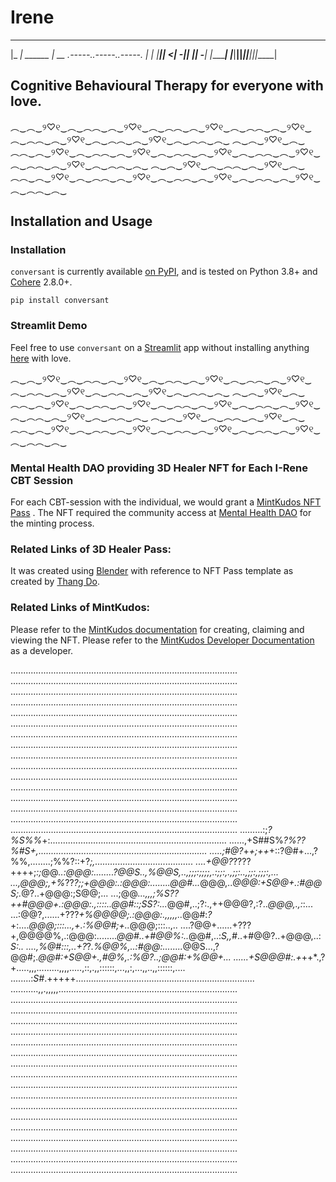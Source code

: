 # Irene
 _______          ______                      
|_     _| ______ |   __ \.-----..-----..-----.
 _|   |_ |______||      <|  -__||     ||  -__|
|_______|        |___|__||_____||__|__||_____|
                                              
## Cognitive Behavioural Therapy for everyone with love.

︵‿︵‿୨♡୧‿︵‿︵︵‿︵‿୨♡୧‿︵‿︵︵‿︵‿୨♡୧‿︵‿︵︵‿︵‿୨♡୧‿︵‿︵︵‿︵‿୨♡୧‿︵‿︵︵‿︵‿୨♡୧‿︵‿︵︵‿︵‿
︵‿︵‿୨♡୧‿︵‿︵︵‿︵‿୨♡୧‿︵‿︵︵‿︵‿୨♡୧‿︵‿︵︵‿︵‿୨♡୧‿︵‿︵︵‿︵‿୨♡୧‿︵‿︵︵‿︵‿୨♡୧‿︵‿︵︵‿︵‿
︵‿︵‿୨♡୧‿︵‿︵︵‿︵‿୨♡୧‿︵‿︵︵‿︵‿୨♡୧‿︵‿︵︵‿︵‿୨♡୧‿︵‿︵︵‿︵‿୨♡୧‿︵‿︵︵‿︵‿୨♡୧‿︵‿︵︵‿︵‿

## Installation and Usage

### Installation

`conversant` is currently available [on PyPI](https://pypi.org/project/conversant/), and is tested on Python 3.8+ and [Cohere](https://pypi.org/project/cohere/) 2.8.0+.
```
pip install conversant
```
### Streamlit Demo 

Feel free to use `conversant` on a [Streamlit](https://docs.streamlit.io/) app without installing anything [here](https://conversant.streamlit.app/) with love.

︵‿︵‿୨♡୧‿︵‿︵︵‿︵‿୨♡୧‿︵‿︵︵‿︵‿୨♡୧‿︵‿︵︵‿︵‿୨♡୧‿︵‿︵︵‿︵‿୨♡୧‿︵‿︵︵‿︵‿୨♡୧‿︵‿︵︵‿︵‿
︵‿︵‿୨♡୧‿︵‿︵︵‿︵‿୨♡୧‿︵‿︵︵‿︵‿୨♡୧‿︵‿︵︵‿︵‿୨♡୧‿︵‿︵︵‿︵‿୨♡୧‿︵‿︵︵‿︵‿୨♡୧‿︵‿︵︵‿︵‿
︵‿︵‿୨♡୧‿︵‿︵︵‿︵‿୨♡୧‿︵‿︵︵‿︵‿୨♡୧‿︵‿︵︵‿︵‿୨♡୧‿︵‿︵︵‿︵‿୨♡୧‿︵‿︵︵‿︵‿୨♡୧‿︵‿︵︵‿︵‿

### Mental Health DAO providing 3D Healer NFT for Each I-Rene CBT Session

For each CBT-session with the individual, we would grant a [MintKudos NFT Pass](https://mintkudos.xyz/) . The NFT required the community access at  [Mental Health DAO](https://mintkudos.xyz/community/mentalHealthDAO) for the minting process.

### Related Links of 3D Healer Pass:
It was created using [Blender](https://www.blender.org/) with reference to NFT Pass template as created by [Thang Do](https://thangys.gumroad.com/).

### Related Links of MintKudos:
Please refer to the [MintKudos documentation](https://docs.mintkudos.xyz/) for creating, claiming and viewing the NFT.
Please refer to the [MintKudos Developer Documentation](https://developers.mintkudos.xyz/) as a developer.





                                                                                          
                                                                                          
                                                                                          
..........................................................................................
..........................................................................................
..........................................................................................
..........................................................................................
..........................................................................................
..........................................................................................
..........................................................................................
..........................................................................................
..........................................................................................
..........................................................................................
..........................................................................................
..........................................................................................
..........................................................................................
..........................................................................................
..........................................................................................
..........................................................................................
.........:;*?%S%%*+:......................................................................
......,+S##S%*?%??%#S+,...................................................................
.....;#@?*+*+;++*+::?@#+...,?%%,........;%%?::+?*;,.......................................
....+@@?*????++++;*:;*@@*..:@@@:........?@@S..,%@@S,..,;;;:;;;;,.:;;:,.,;;:..,;;:,;;;:,...
...,@@@;,+%*??***?*;;+@@@:.:@@@:........*@@#...*@@@,..*@@@:+S@@+.:#@@S;.*@?..+@@@:;S@@;...
...;@@*...,,,;%*S??++#@@@+.:@@@:.,::::..*@@#::;SS?:...*@@#,..;?:.,++@@@?,:?..*@@@,.,:*:...
...:@@?,......+???*+%@@@@;.:@@@:.,,,,,..*@@#:*?*+:....*@@@;:::...,+.:%@@#;+..*@@@;:::..,..
....?@@+......+???+,@@@@%,.:@@@:........*@@#..+#@@%:..*@@#,..:*S,,#*..+#@@?..+@@@,..:*S:..
....,%@#:::,..+?*?*.%@@%,..:#@@:........*@@S...,?@@#;.*@@#:+S@@+.,#@%,.:%@?..;@@#:+%@@+...
......+S@@@#:.+*++*.,?+.....,,,.........,,,,.....,::,.,,::::::,...,,:,...,,..,,::::::,....
........:*S#*.+++++.......................................................................
...........,,.,,,,,.......................................................................
..........................................................................................
..........................................................................................
..........................................................................................
..........................................................................................
..........................................................................................
..........................................................................................
..........................................................................................
..........................................................................................
..........................................................................................
..........................................................................................
..........................................................................................
..........................................................................................
..........................................................................................
..........................................................................................
..........................................................................................
..........................................................................................
..........................................................................................                                 
                           
                    

                                                   
                                                                                          
